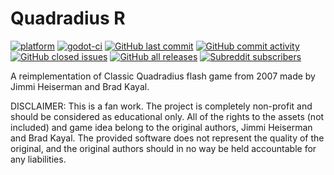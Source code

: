 # Quadradius R
[![platform](https://img.shields.io/badge/godot-3.4.2-blue)](https://godotengine.org/)
[![godot-ci](https://github.com/Fruktus/QuadradiusR/actions/workflows/godot-ci.yml/badge.svg)](https://github.com/Fruktus/QuadradiusR/actions/workflows/godot-ci.yml)
[![GitHub last commit](https://img.shields.io/github/last-commit/Fruktus/QuadradiusR)](https://github.com/Fruktus/QuadradiusR/commits/master)
[![GitHub commit activity](https://img.shields.io/github/commit-activity/m/Fruktus/QuadradiusR)](https://github.com/Fruktus/QuadradiusR/graphs/commit-activity)
[![GitHub closed issues](https://img.shields.io/github/issues-closed-raw/Fruktus/QuadradiusR)](https://github.com/Fruktus/QuadradiusR/issues?q=is%3Aissue+is%3Aclosed)
[![GitHub all releases](https://img.shields.io/github/downloads/Fruktus/QuadradiusR/total)](https://github.com/Fruktus/QuadradiusR/releases)
[![Subreddit subscribers](https://img.shields.io/reddit/subreddit-subscribers/quadradius?style=social)](https://www.reddit.com/r/quadradius/)

A reimplementation of Classic Quadradius flash game from 2007 made by Jimmi Heiserman and Brad Kayal.

DISCLAIMER: This is a fan work. The project is completely non-profit and should be considered as educational only. All of the rights to the assets (not included) and game idea belong to the original authors, Jimmi Heiserman and Brad Kayal. The provided software does not represent the quality of the original, and the original authors should in no way be held accountable for any liabilities.
